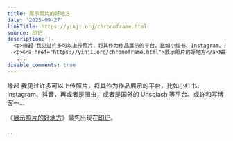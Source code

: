 ```yaml
---
title: 展示照片的好地方
date: '2025-09-27'
linkTitle: https://yinji.org/chronoframe.html
source: 印记
description: |-
  <p>缘起 我见过许多可以上传照片，将其作为作品展示的平台，比如小红书、Instagram、抖音，再或者是图虫，或者是国外的 Unsplash 等平台。或许和写博客一...</p>
  <p>《<a href="https://yinji.org/chronoframe.html">展示照片的好地方</a>》最先出现在<a href="https://yinji.org">印记</a>。</p>
   ...
disable_comments: true
---
```

<p>缘起 我见过许多可以上传照片，将其作为作品展示的平台，比如小红书、Instagram、抖音，再或者是图虫，或者是国外的 Unsplash 等平台。或许和写博客一...</p>
<p>《<a href="https://yinji.org/chronoframe.html">展示照片的好地方</a>》最先出现在<a href="https://yinji.org">印记</a>。</p>
 ...